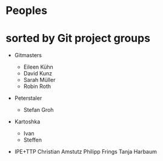 # Peoples
# sorted by Git project groups

* Gitmasters
	* Eileen Kühn
	* David Kunz
	* Sarah Müller
	* Robin Roth
* Peterstaler
	* Stefan Groh
* Kartoshka
	* Ivan
	* Steffen

* IPE+TTP
   Christian Amstutz
   Philipp Frings
   Tanja Harbaum
